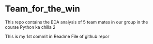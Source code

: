 # Team_for_the_win
This repo contains the EDA analysis of 5 team mates in our group in the course Python ka chilla 2

This is my 1st commit in Readme File of github repor